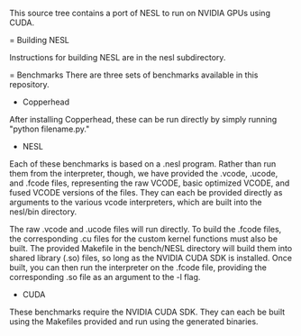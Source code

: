 This source tree contains a port of NESL to run on NVIDIA GPUs using CUDA.

= Building NESL

Instructions for building NESL are in the nesl subdirectory.

= Benchmarks
There are three sets of benchmarks available in this repository.

- Copperhead

After installing Copperhead, these can be run directly by simply running "python
filename.py."

- NESL

Each of these benchmarks is based on a .nesl program. Rather than run them from
the interpreter, though, we have provided the .vcode, .ucode, and .fcode files,
representing the raw VCODE, basic optimized VCODE, and fused VCODE versions of
the files. They can each be provided directly as arguments to the various vcode
interpreters, which are built into the nesl/bin directory.

The raw .vcode and .ucode files will run directly. To build the .fcode files,
the corresponding .cu files for the custom kernel functions must also be
built. The provided Makefile in the bench/NESL directory will build them into
shared library (.so) files, so long as the NVIDIA CUDA SDK is installed. Once
built, you can then run the interpreter on the .fcode file, providing the
corresponding .so file as an argument to the -l flag.

- CUDA

These benchmarks require the NVIDIA CUDA SDK. They can each be built using the
Makefiles provided and run using the generated binaries.
